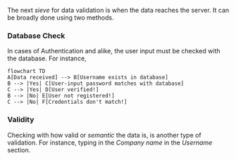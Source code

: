 The next *sieve* for data validation is when the data reaches the server. It can be broadly done using two methods.

### Database Check
In cases of Authentication and alike, the user input must be checked with the database. 
For instance, 

```mermaid
flowchart TD
A[Data received] --> B[Username exists in database] 
B --> |Yes| C[User-input password matches with database]
C --> |Yes| D[User verified!]
B --> |No| E[User not registered!]
C --> |No| F[Credentials don't match!]
```

### Validity
Checking with how valid or *semantic* the data is, is another type of validation. For instance, typing in the *Company name* in the *Username* section.
